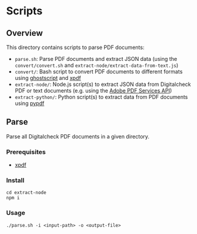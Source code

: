 # Scripts

## Overview 

This directory contains scripts to parse PDF documents:

- `parse.sh`: Parse PDF documents and extract JSON data (using the `convert/convert.sh` and `extract-node/extract-data-from-text.js`)
- `convert/`: Bash script to convert PDF documents to different formats using
  [ghostscript](https://www.ghostscript.com/) and [xpdf](https://www.xpdfreader.com/)
- `extract-node/`: Node.js script(s) to extract JSON data from Digitalcheck PDF or text documents
  (e.g. using the [Adobe PDF Services API](https://developer.adobe.com/document-services/docs/overview/pdf-services-api/))
- `extract-python/`: Python script(s) to extract data from PDF documents using
  [pypdf](https://pypdf.readthedocs.io/en/stable/index.html)

## Parse 

Parse all Digitalcheck PDF documents in a given directory.

### Prerequisites

- [xpdf](https://www.xpdfreader.com/)

### Install

```
cd extract-node
npm i
```

### Usage

```
./parse.sh -i <input-path> -o <output-file>
```